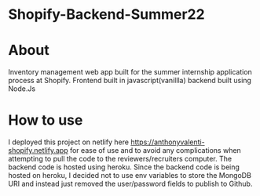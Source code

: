 # Shopify-Backend-Summer22

# About
Inventory management web app built for the summer internship application process at Shopify. Frontend built in javascript(vanillla) backend built using Node.Js

# How to use
I deployed this project on netlify here https://anthonyvalenti-shopify.netlify.app for ease of use and to avoid any complications when attempting to pull the code to the reviewers/recruiters computer. The backend code is hosted using heroku. Since the backend code is being hosted on heroku, I decided not to use env variables to store the MongoDB URI and instead just removed the user/password fields to publish to Github.
